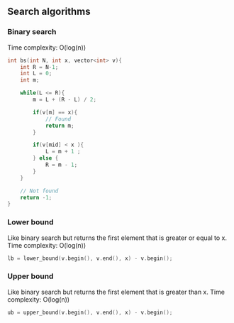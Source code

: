 ## Search algorithms

### Binary search

Time complexity: O(log(n))

```c++
int bs(int N, int x, vector<int> v){
    int R = N-1;
    int L = 0;
    int m;

    while(L <= R){
        m = L + (R - L) / 2;

        if(v[m] == x){
            // Found
            return m;
        }

        if(v[mid] < x ){
            L = m + 1 ;
        } else {
            R = m - 1;
        }
    }

    // Not found
    return -1;
}
```

### Lower bound

Like binary search but returns the first element that is greater or equal to x. Time complexity: O(log(n))

```c++
lb = lower_bound(v.begin(), v.end(), x) - v.begin();
```

### Upper bound

Like binary search but returns the first element that is greater than x. Time complexity: O(log(n))

```c++
ub = upper_bound(v.begin(), v.end(), x) - v.begin();
```
